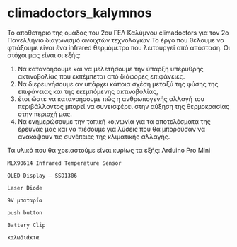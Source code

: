 # climadoctors_kalymnos
To αποθετήριο της ομάδας του 2ου ΓΕΛ Καλύμνου climadoctors για τον 2ο Πανελλήνιο διαγωνισμό ανοιχτών τεχνολογιών
Το έργο που θέλουμε να φτιάξουμε είναι ένα infrared θερμόμετρο που λειτουργεί από απόσταση.
Οι στόχοι μας είναι οι εξής:
1. Να κατανοήσουμε και να μελετήσουμε την ύπαρξη υπέρυθρης ακτινοβολίας που εκπέμπεται από διάφορες επιφάνειες.
2. Να διερευνήσουμε αν υπάρχει κάποια σχέση μεταξύ της φύσης της επιφάνειας και της εκεμπόμενης ακτινοβολίας,
3. έτσι ώστε να κατανοήσουμε πώς η ανθρωπογενής αλλαγή του περιβάλλοντος μπορεί να συνεισφέρει στην αύξηση της θερμοκρασίας 
στην περιοχή μας.
4. Να ενημερώσουμε την τοπική κοινωνία για τα αποτελέσματα της έρευνάς μας και να πιέσουμε για λύσεις που θα μπορούσαν να ανακόψουν τις συνέπειες της κλιματικής αλλαγής.

Τα υλικά που θα χρειαστούμε είναι κυρίως τα εξής:
    Arduino Pro Mini                                                                                                               
    
    MLX90614 Infrared Temperature Sensor
    
    OLED Display – SSD1306
    
    Laser Diode
    
    9V μπαταρία
    
    push button
    
    Battery Clip
    
    καλωδιάκια

